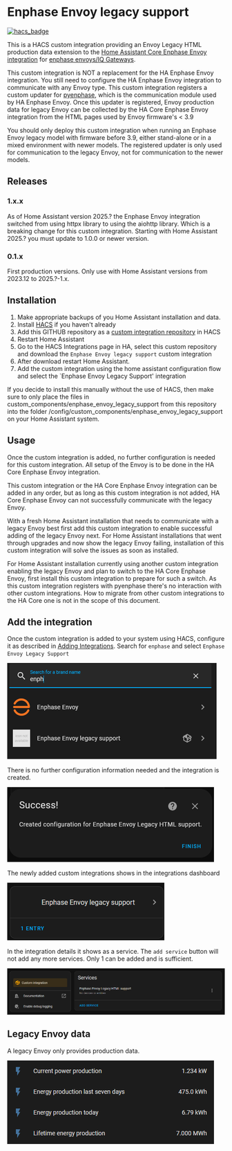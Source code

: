 # Enphase Envoy legacy support

[![hacs_badge](https://img.shields.io/badge/HACS-Custom-41BDF5.svg?style=for-the-badge)](https://github.com/hacs/integration#readme)

This is a HACS custom integration providing an Envoy Legacy HTML production data extension to the [Home Assistant Core Enphase Envoy integration](https://www.home-assistant.io/integrations/enphase_envoy) for [enphase envoys/IQ Gateways](https://enphase.com/en-us/products-and-services/envoy-and-combiner).

This custom integration is NOT a replacement for the HA Enphase Envoy integration. You still need to configure the HA Enphase Envoy integration to communicate with any Envoy type. This custom integration registers a custom updater for [pyenphase](https://github.com/pyenphase/pyenphase), which is the communication module used by HA Enphase Envoy. Once this updater is registered, Envoy production data for legacy Envoy can be collected by the HA Core Enphase Envoy integration from the HTML pages used by Envoy firmware's < 3.9

You should only deploy this custom integration when running an Enphase Envoy legacy model with firmware before 3.9, either stand-alone or in a mixed environment with newer models. The registered updater is only used for communication to the legacy Envoy, not for communication to the newer models.

## Releases

### 1.x.x

As of Home Assistant version 2025.? the Enphase Envoy integration switched from using httpx library to using the aiohttp library. Which is a breaking change for this custom integration. Starting with Home Assistant 2025.? you must update to 1.0.0 or newer version.

### 0.1.x

First production versions. Only use with Home Assistant versions from 2023.12 to 2025.?-1.x.

## Installation

1. Make appropriate backups of you Home Assistant installation and data.
2. Install [HACS](https://hacs.xyz/) if you haven't already
3. Add this GITHUB repository as a [custom integration repository](https://hacs.xyz/docs/faq/custom_repositories) in HACS
4. Restart Home Assistant
5. Go to the HACS Integrations page in HA, select this custom repository and download the `Enphase Envoy legacy support` custom integration
6. After download restart Home Assistant.
7. Add the custom integration using the home assistant configuration flow and select the `Enphase Envoy Legacy Support' integration

If you decide to install this manually without the use of HACS, then make sure to only place the files in custom_components/enphase_envoy_legacy_support from this repository into the folder /config/custom_components/enphase_envoy_legacy_support on your Home Assistant system.

## Usage

Once the custom integration is added, no further configuration is needed for this custom integration. All setup of the Envoy is to be done in the HA Core Enphase Envoy integration.

This custom integration or the HA Core Enphase Envoy integration can be added in any order, but as long as this custom integration is not added, HA Core Enphase Envoy can not successfully communicate with the legacy Envoy.

With a fresh Home Assistant installation that needs to communicate with a legacy Envoy best first add this custom integration to enable successful adding of the legacy Envoy next. For Home Assistant installations that went through upgrades and now show the legacy Envoy failing, installation of this custom integration will solve the issues as soon as installed.

For Home Assistant installation currently using another custom integration enabling the legacy Envoy and plan to switch to the HA Core Enphase Envoy, first install this custom integration to prepare for such a switch. As this custom integration registers with pyenphase there's no interaction with other custom integrations. How to migrate from other custom integrations to the HA Core one is not in the scope of this document.

## Add the integration

Once the custom integration is added to your system using HACS, configure it as described in [Adding Integrations](https://www.home-assistant.io/getting-started/integration/). Search for `enphase` and select `Enphase Envoy Legacy Support`

![picture of Search for Enphase integrations](docs/Add_Enphase_Legacy_Integration.PNG "Search for Enphase integrations")

There is no further configuration information needed and the integration is created.

![picture of Custom integration configured](docs/Add_Enphase_Legacy_Integration+done.PNG "Custom integration configured")

The newly added custom integrations shows in the integrations dashboard

![picture of configured custom integration in integrations dashboard](docs/Added_Enphase_Legacy_Integration.PNG "configured custom integration in integrations dashboard")

In the integration details it shows as a service. The `add service` button will not add any more services. Only 1 can be added and is sufficient.

![picture of Integration details](docs/Added_Enphase_Legacy_Integration_Service.PNG "Integration details")

## Legacy Envoy data

A legacy Envoy only provides production data.

![picture of Envoy Legacy entities](docs/Added_Enphase_Legacy_Integration_Entities.PNG "Envoy Legacy entities")
